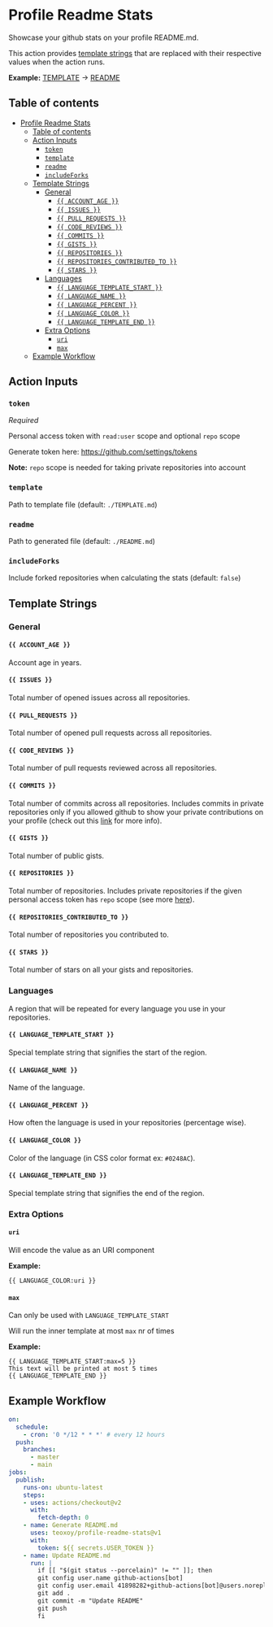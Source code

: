 # Profile Readme Stats

Showcase your github stats on your profile README.md.

This action provides [template strings](#template-strings) that are replaced with their respective values when the action runs.

**Example:** [TEMPLATE](./TEMPLATE.md?raw=true) → [README](./OUTPUT.md)

## Table of contents

<!-- prettier-ignore-start -->
- [Profile Readme Stats](#profile-readme-stats)
  - [Table of contents](#table-of-contents)
  - [Action Inputs](#action-inputs)
    - [`token`](#token)
    - [`template`](#template)
    - [`readme`](#readme)
    - [`includeForks`](#includeforks)
  - [Template Strings](#template-strings)
    - [General](#general)
      - [`{{ ACCOUNT_AGE }}`](#-account_age-)
      - [`{{ ISSUES }}`](#-issues-)
      - [`{{ PULL_REQUESTS }}`](#-pull_requests-)
      - [`{{ CODE_REVIEWS }}`](#-code_reviews-)
      - [`{{ COMMITS }}`](#-commits-)
      - [`{{ GISTS }}`](#-gists-)
      - [`{{ REPOSITORIES }}`](#-repositories-)
      - [`{{ REPOSITORIES_CONTRIBUTED_TO }}`](#-repositories_contributed_to-)
      - [`{{ STARS }}`](#-stars-)
    - [Languages](#languages)
      - [`{{ LANGUAGE_TEMPLATE_START }}`](#-language_template_start-)
      - [`{{ LANGUAGE_NAME }}`](#-language_name-)
      - [`{{ LANGUAGE_PERCENT }}`](#-language_percent-)
      - [`{{ LANGUAGE_COLOR }}`](#-language_color-)
      - [`{{ LANGUAGE_TEMPLATE_END }}`](#-language_template_end-)
    - [Extra Options](#extra-options)
      - [`uri`](#uri)
      - [`max`](#max)
  - [Example Workflow](#example-workflow)
<!-- prettier-ignore-end -->

## Action Inputs

### `token`

_Required_

Personal access token with `read:user` scope and optional `repo` scope

Generate token here: https://github.com/settings/tokens

**Note:** `repo` scope is needed for taking private repositories into account

### `template`

Path to template file (default: `./TEMPLATE.md`)

### `readme`

Path to generated file (default: `./README.md`)

### `includeForks`

Include forked repositories when calculating the stats (default: `false`)

## Template Strings

### General

#### `{{ ACCOUNT_AGE }}`

Account age in years.

#### `{{ ISSUES }}`

Total number of opened issues across all repositories.

#### `{{ PULL_REQUESTS }}`

Total number of opened pull requests across all repositories.

#### `{{ CODE_REVIEWS }}`

Total number of pull requests reviewed across all repositories.

#### `{{ COMMITS }}`

Total number of commits across all repositories. Includes commits in private repositories only if you allowed github to show your private contributions on your profile (check out this [link](https://docs.github.com/en/github/setting-up-and-managing-your-github-profile/publicizing-or-hiding-your-private-contributions-on-your-profile#changing-the-visibility-of-your-private-contributions) for more info).

#### `{{ GISTS }}`

Total number of public gists.

#### `{{ REPOSITORIES }}`

Total number of repositories. Includes private repositories if the given personal access token has `repo` scope (see more [here](#token)).

#### `{{ REPOSITORIES_CONTRIBUTED_TO }}`

Total number of repositories you contributed to.

#### `{{ STARS }}`

Total number of stars on all your gists and repositories.

### Languages

A region that will be repeated for every language you use in your repositories.

#### `{{ LANGUAGE_TEMPLATE_START }}`

Special template string that signifies the start of the region.

#### `{{ LANGUAGE_NAME }}`

Name of the language.

#### `{{ LANGUAGE_PERCENT }}`

How often the language is used in your repositories (percentage wise).

#### `{{ LANGUAGE_COLOR }}`

Color of the language (in CSS color format ex: `#0248AC`).

#### `{{ LANGUAGE_TEMPLATE_END }}`

Special template string that signifies the end of the region.

### Extra Options

#### `uri`

Will encode the value as an URI component

**Example:**

```
{{ LANGUAGE_COLOR:uri }}
```

#### `max`

Can only be used with `LANGUAGE_TEMPLATE_START`

Will run the inner template at most `max` nr of times

**Example:**

```
{{ LANGUAGE_TEMPLATE_START:max=5 }}
This text will be printed at most 5 times
{{ LANGUAGE_TEMPLATE_END }}
```

## Example Workflow

<!-- prettier-ignore-start -->
```yml
on:
  schedule:
    - cron: '0 */12 * * *' # every 12 hours
  push:
    branches:
      - master
      - main
jobs:
  publish:
    runs-on: ubuntu-latest
    steps:
    - uses: actions/checkout@v2
      with:
        fetch-depth: 0
    - name: Generate README.md
      uses: teoxoy/profile-readme-stats@v1
      with:
        token: ${{ secrets.USER_TOKEN }}
    - name: Update README.md
      run: |
        if [[ "$(git status --porcelain)" != "" ]]; then
        git config user.name github-actions[bot]
        git config user.email 41898282+github-actions[bot]@users.noreply.github.com
        git add .
        git commit -m "Update README"
        git push
        fi
```
<!-- prettier-ignore-end -->
